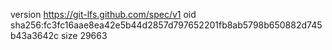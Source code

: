 version https://git-lfs.github.com/spec/v1
oid sha256:fc3fc16aae8ea42e5b44d2857d797652201fb8ab5798b650882d745b43a3642c
size 29663
